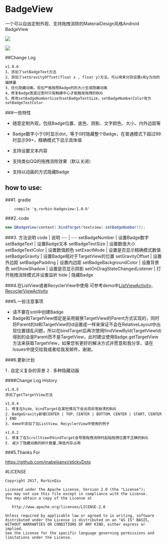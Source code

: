 # BadgeView
一个可以自由定制外观、支持拖拽消除的MaterialDesign风格Android BadgeView

![](https://github.com/qstumn/BadgeView/blob/master/demo.png?raw=true)

![](https://github.com/qstumn/BadgeView/blob/master/demo_gif.gif?raw=true)

##Change Log

```
v1.0.6
1、添加了setBadgeText方法
2、添加了setGravityOffset(float x , float y)方法，可以用来分别设置x和y方向的偏移量
3、优化隐藏动画，现在严格按照Badge的的大小生成隐藏动画
4、修复Badge宽度过宽时只有触摸中心才能触发拖拽的BUG
5、修改setBadgeNumberSize为setBadgeTextSize，setBadgeNumberColor改为setBadgeTextColor
``` 

###一些特性
* 随意定制外观，包括Badge位置、底色、阴影、文字颜色、大小、内外边距等

* Badge数字小于0时显示dot，等于0时隐藏整个Badge，在普通模式下超过99时显示99+，精确模式下显示具体值

* 支持设置文本内容

* 支持类似QQ的拖拽消除效果（默认关闭）

* 支持以动画的方式隐藏Badge

## how to use:
###1. gradle
```
    compile 'q.rorbin:badgeview:1.0.6'
```

###2. code
```java
new QBadgeView(context).bindTarget(textview).setBadgeNumber(5);
```    

###3. 方法说明
  code | 说明
  --- | ---
setBadgeNumber | 设置Badge数字
setBadgeText | 设置Badge文本
setBadgeTextSize | 设置数值大小
setBadgeTextColor | 设置数值颜色
setExactMode | 设置是否显示精确模式数值
setBadgeGravity | 设置Badge相对于TargetView的位置
setGravityOffset | 设置外边距
setBadgePadding | 设置内边距
setBadgeBackgroundColor | 设置背景色
setShowShadow | 设置是否显示阴影
setOnDragStateChangedListener | 打开拖拽消除模式并设置监听
hide | 隐藏Badge

###4.在ListView或者RecyclerView中使用
可参考demo中[ListViewActivity](https://github.com/qstumn/BadgeView/blob/master/app/src/main/java/q/rorbin/badgeviewdemo/ListViewActivity.java)、[RecyclerViewActivity](https://github.com/qstumn/BadgeView/blob/master/app/src/main/java/q/rorbin/badgeviewdemo/RecyclerViewActivity.java)

###5.一些注意事项
* 请不要在xml中创建Badge
* Badge和TargetView绑定是采用替换TargetView的Parent方式实现的，同时将Parent的Id和TargetView的Id设置成一样来保证不会在RelativeLayout中出现位置错乱问题，所以在bindTarget后再次使用findViewById(TargetViewId)得到的会是Parent而不是TargetView，此时建议使用Badge.getTargetView方法来获取TargetView，如果您有更好的解决方式并愿意和我分享，请在Issues中提交给我或者给我发邮件，谢谢。

###6.更新计划

1 . 自定义复杂的背景
2 . 多种隐藏动画

####Change Log History
```
v1.0.5
添加了getTargetView方法

v1.0.4
1. 修复在hide、bindTarget在某些情况下会出现异常崩溃的BUG
2. BadgeGravity新增CENTER | TOP、CENTER | BOTTOM、CENTER | START、CENTER | END
3. demo中添加了在ListView、RecyclerView中使用的例子

v1.0.2
1. 修复了在ScrollView中bindTarget会导致拖拽消除时起始拖拽位置不正确的BUG
2. 减少了隐藏动画的碎片数量,降低内存占用
``` 

###5.Thanks For

https://github.com/mabeijianxi/stickyDots

#LICENSE
```
Copyright 2017, RorbinQiu

Licensed under the Apache License, Version 2.0 (the "License");
you may not use this file except in compliance with the License.
You may obtain a copy of the License at

   http://www.apache.org/licenses/LICENSE-2.0

Unless required by applicable law or agreed to in writing, software
distributed under the License is distributed on an "AS IS" BASIS,
WITHOUT WARRANTIES OR CONDITIONS OF ANY KIND, either express or implied.
See the License for the specific language governing permissions and
limitations under the License.
```
